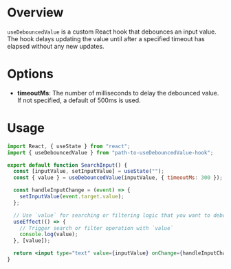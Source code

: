 # Overview

`useDebouncedValue` is a custom React hook that debounces an input value. The hook delays updating the value until after a specified timeout has elapsed without any new updates.

# Options

- **timeoutMs**: The number of milliseconds to delay the debounced value. If not specified, a default of 500ms is used.

# Usage

```jsx
import React, { useState } from "react";
import { useDebouncedValue } from "path-to-useDebouncedValue-hook";

export default function SearchInput() {
  const [inputValue, setInputValue] = useState("");
  const { value } = useDebouncedValue(inputValue, { timeoutMs: 300 });

  const handleInputChange = (event) => {
    setInputValue(event.target.value);
  };

  // Use `value` for searching or filtering logic that you want to debounce
  useEffect(() => {
    // Trigger search or filter operation with `value`
    console.log(value);
  }, [value]);

  return <input type="text" value={inputValue} onChange={handleInputChange} placeholder="Type to search..." />;
}
```
